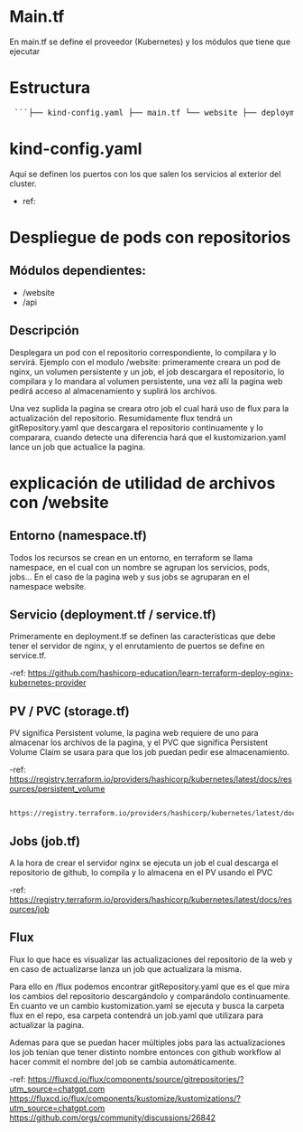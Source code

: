# Main.tf
En main.tf se define el proveedor (Kubernetes) y los módulos que tiene que ejecutar

# Estructura
<pre> ```├── kind-config.yaml ├── main.tf └── website ├── deployment.tf ├── flux │ ├── gitRepository.yaml │ ├── job.yaml │ └── kustomization.yaml ├── job.tf ├── namespace.tf ├── service.tf ├── storage.tf └── variables.tf ``` </pre>

# kind-config.yaml
Aquí se definen los puertos con los que salen los servicios al exterior del cluster.

- ref: 

# Despliegue de pods con repositorios
## Módulos dependientes:
- /website
- /api

## Descripción
Desplegara un pod con el repositorio correspondiente, lo compilara y lo servirá. Ejemplo con el modulo /website: primeramente creara un pod de nginx, un volumen persistente y un job, el job descargara el repositorio, lo compilara y lo mandara al volumen persistente, una vez allí la pagina web pedirá acceso al almacenamiento y suplirá los archivos.

Una vez suplida la pagina se creara otro job el cual hará uso de flux para la actualización del repositorio. Resumidamente flux tendrá un gitRepository.yaml que descargara el repositorio continuamente y lo comparara, cuando detecte una diferencia hará que el kustomizarion.yaml lance un job que actualice la pagina.

# explicación de utilidad de archivos con /website

## Entorno (namespace.tf)
Todos los recursos se crean en un entorno, en terraform se llama namespace, en el cual con un nombre se agrupan los servicios, pods, jobs... En el caso de la pagina web y sus jobs se agruparan en el namespace website.

## Servicio (deployment.tf / service.tf)
Primeramente en deployment.tf se definen las características que debe tener el servidor de nginx, y el enrutamiento de puertos se define en service.tf.

-ref:   https://github.com/hashicorp-education/learn-terraform-deploy-nginx-kubernetes-provider

## PV / PVC (storage.tf)
PV significa Persistent volume, la pagina web requiere de uno para almacenar los archivos de la pagina, y el PVC que significa Persistent Volume Claim se usara para que los job puedan pedir ese almacenamiento.

-ref:   https://registry.terraform.io/providers/hashicorp/kubernetes/latest/docs/resources/persistent_volume

        https://registry.terraform.io/providers/hashicorp/kubernetes/latest/docs/resources/persistent_volume_claim

## Jobs (job.tf)
A la hora de crear el servidor nginx se ejecuta un job el cual descarga el repositorio de github, lo compila y lo almacena en el PV usando el PVC

-ref:   https://registry.terraform.io/providers/hashicorp/kubernetes/latest/docs/resources/job

## Flux
Flux lo que hace es visualizar las actualizaciones del repositorio de la web y en caso de actualizarse lanza un job que actualizara la misma.

Para ello en /flux podemos encontrar gitRepository.yaml que es el que mira los cambios del repositorio descargándolo y comparándolo continuamente. En cuanto ve un cambio kustomization.yaml se ejecuta y busca la carpeta flux en el repo, esa carpeta contendrá un job.yaml que utilizara para actualizar la pagina.

Ademas para que se puedan hacer múltiples jobs para las actualizaciones los job tenían que tener distinto nombre entonces con github workflow al hacer commit el nombre del job se cambia automáticamente.

-ref:   https://fluxcd.io/flux/components/source/gitrepositories/?utm_source=chatgpt.com
        https://fluxcd.io/flux/components/kustomize/kustomizations/?utm_source=chatgpt.com
        https://github.com/orgs/community/discussions/26842

